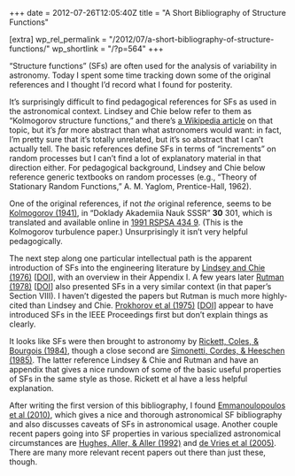 +++
date = 2012-07-26T12:05:40Z
title = "A Short Bibliography of Structure Functions"

[extra]
wp_rel_permalink = "/2012/07/a-short-bibliography-of-structure-functions/"
wp_shortlink = "/?p=564"
+++

“Structure functions” (SFs) are often used for the analysis of variability in
astronomy. Today I spent some time tracking down some of the original
references and I thought I’d record what I found for posterity.

It’s surprisingly difficult to find pedagogical references for SFs as used in
the astronomical context. Lindsey and Chie below refer to them as “Kolmogorov
structure functions,” and there’s
[a Wikipedia article](http://en.wikipedia.org/wiki/Kolmogorov_structure_function)
on that topic, but it’s _far_ more abstract than what astronomers would want:
in fact, I’m pretty sure that it’s totally unrelated, but it’s so abstract
that I can’t actually tell. The basic references define SFs in terms of
“increments” on random processes but I can’t find a lot of explanatory
material in that direction either. For pedagogical background, Lindsey and
Chie below reference generic textbooks on random processes (e.g., “Theory of
Stationary Random Functions,” A. M. Yaglom, Prentice-Hall, 1962).

One of the original references, if not _the_ original reference, seems to be
[Kolmogorov (1941)](http://adsabs.harvard.edu/abs/1941DoSSR..30..301K), in
“Doklady Akademiia Nauk SSSR” **30** 301, which is translated and available
online in
[1991 RSPSA 434 9](http://adsabs.harvard.edu/abs/1991RSPSA.434....9K). (This
is the Kolmogorov turbulence paper.) Unsurprisingly it isn’t very helpful
pedagogically.

The next step along one particular intellectual path is the apparent
introduction of SFs into the engineering literature by
[Lindsey and Chie (1976)](http://adsabs.harvard.edu/abs/1976IEEEP..64.1652L)
[[DOI](http://dx.doi.org/10.1109/PROC.1976.10408)], with an overview in
their Appendix I. A few years later
[Rutman (1978)](http://adsabs.harvard.edu/abs/1978IEEEP..66.1048R)
[[DOI](http://dx.doi.org/10.1109/PROC.1978.11080)] also presented SFs in a
very similar context (in that paper’s Section VIII). I haven’t digested the
papers but Rutman is much more highly-cited than Lindsey and Chie.
[Prokhorov et al (1975)](http://adsabs.harvard.edu/abs/1975IEEEP..63..790P)
[[DOI](http://dx.doi.org/10.1109/PROC.1975.9828)] appear to have introduced
SFs in the IEEE Proceedings first but don’t explain things as clearly.

It looks like SFs were then brought to astronomy by
[Rickett, Coles, & Bourgois (1984)](http://adsabs.harvard.edu/abs/1984A%26A...134..390R),
though a close second are
[Simonetti, Cordes, & Heeschen (1985)](http://adsabs.harvard.edu/abs/1985ApJ...296...46S).
The latter reference Lindsey & Chie and Rutman and have an appendix that gives
a nice rundown of some of the basic useful properties of SFs in the same style
as those. Rickett et al have a less helpful explanation.

After writing the first version of this bibliography, I found
[Emmanoulopoulos et al (2010)](http://adsabs.harvard.edu/abs/2010MNRAS.404..931E),
which gives a nice and thorough astronomical SF bibliography and also
discusses caveats of SFs in astronomical usage. Another couple recent papers
going into SF properties in various specialized astronomical circumstances are
[Hughes, Aller, & Aller (1992)](http://adsabs.harvard.edu/abs/1992ApJ...396..469H)
and
[de Vries et al (2005)](http://adsabs.harvard.edu/abs/2005AJ....129..615D).
There are many more relevant recent papers out there than just these, though.
